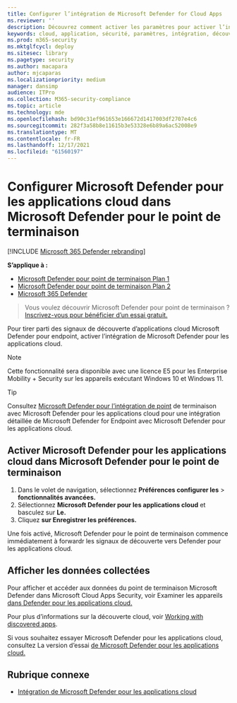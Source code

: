 ```yaml
---
title: Configurer l’intégration de Microsoft Defender for Cloud Apps
ms.reviewer: ''
description: Découvrez comment activer les paramètres pour activer l’intégration de Microsoft Defender for Endpoint avec Microsoft Defender pour les applications cloud.
keywords: cloud, application, sécurité, paramètres, intégration, découverte, rapport
ms.prod: m365-security
ms.mktglfcycl: deploy
ms.sitesec: library
ms.pagetype: security
ms.author: macapara
author: mjcaparas
ms.localizationpriority: medium
manager: dansimp
audience: ITPro
ms.collection: M365-security-compliance
ms.topic: article
ms.technology: mde
ms.openlocfilehash: bd90c31ef961653e166672d1417003df2707e4c6
ms.sourcegitcommit: 282f3a58b8e11615b3e53328e6b89a6ac52008e9
ms.translationtype: MT
ms.contentlocale: fr-FR
ms.lasthandoff: 12/17/2021
ms.locfileid: "61560197"
---
```

# <a name="configure-microsoft-defender-for-cloud-apps-in-microsoft-defender-for-endpoint"></a>Configurer Microsoft Defender pour les applications cloud dans Microsoft Defender pour le point de terminaison

[!INCLUDE [Microsoft 365 Defender rebranding](../../includes/microsoft-defender.md)]

**S’applique à :**
- [Microsoft Defender pour point de terminaison Plan 1](https://go.microsoft.com/fwlink/p/?linkid=2154037)
- [Microsoft Defender pour point de terminaison Plan 2](https://go.microsoft.com/fwlink/p/?linkid=2154037)
- [Microsoft 365 Defender](https://go.microsoft.com/fwlink/?linkid=2118804)

> Vous voulez découvrir Microsoft Defender pour point de terminaison ? [Inscrivez-vous pour bénéficier d’un essai gratuit.](https://signup.microsoft.com/create-account/signup?products=7f379fee-c4f9-4278-b0a1-e4c8c2fcdf7e&ru=https://aka.ms/MDEp2OpenTrial?ocid=docs-wdatp-exposedapis-abovefoldlink)

Pour tirer parti des signaux de découverte d’applications cloud Microsoft Defender pour endpoint, activer l’intégration de Microsoft Defender pour les applications cloud.

> [!NOTE]
> Cette fonctionnalité sera disponible avec une [](https://www.microsoft.com/cloud-platform/enterprise-mobility-security) licence E5 pour les Enterprise Mobility + Security sur les appareils exécutant Windows 10 et Windows 11.

> [!TIP]
> Consultez [Microsoft Defender pour l’intégration de point](/cloud-app-security/mde-integration) de terminaison avec Microsoft Defender pour les applications cloud pour une intégration détaillée de Microsoft Defender for Endpoint avec Microsoft Defender pour les applications cloud.

## <a name="enable-microsoft-defender-for-cloud-apps-in-microsoft-defender-for-endpoint"></a>Activer Microsoft Defender pour les applications cloud dans Microsoft Defender pour le point de terminaison

1. Dans le volet de navigation, sélectionnez **Préférences configurer les** \> **fonctionnalités avancées.**
2. Sélectionnez **Microsoft Defender pour les applications cloud** et basculez sur **Le.**
3. Cliquez **sur Enregistrer les préférences.**

Une fois activé, Microsoft Defender pour le point de terminaison commence immédiatement à forwardr les signaux de découverte vers Defender pour les applications cloud.

## <a name="view-the-data-collected"></a>Afficher les données collectées

Pour afficher et accéder aux données du point de terminaison Microsoft Defender dans Microsoft Cloud Apps Security, voir Examiner les appareils [dans Defender pour les applications cloud.](/cloud-app-security/mde-integration#investigate-devices-in-cloud-app-security)

Pour plus d’informations sur la découverte cloud, voir [Working with discovered apps](/cloud-app-security/discovered-apps).

Si vous souhaitez essayer Microsoft Defender pour les applications cloud, consultez La version d’essai [de Microsoft Defender pour les applications cloud.](https://signup.microsoft.com/Signup?OfferId=757c4c34-d589-46e4-9579-120bba5c92ed&ali=1)

## <a name="related-topic"></a>Rubrique connexe

- [Intégration de Microsoft Defender pour les applications cloud](microsoft-cloud-app-security-integration.md)
